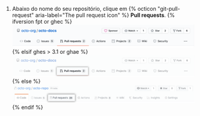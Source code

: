 1. Abaixo do nome do seu repositório, clique em
{% octicon "git-pull-request" aria-label="The pull request icon" %} **Pull requests**.
    {% ifversion fpt or ghec %}
 ![Problemas e seleção da guia pull requests](/assets/images/help/repository/repo-tabs-pull-requests.png)
    {% elsif ghes > 3.1 or ghae %}
    ![Pull request tab selection](/assets/images/enterprise/3.3/repository/repo-tabs-pull-requests.png){% else %}
 ![Issues tab](/assets/images/enterprise/3.1/help/repository/repo-tabs-pull-requests.png){% endif %}
